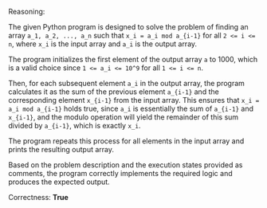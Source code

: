 Reasoning:

The given Python program is designed to solve the problem of finding an array `a_1, a_2, ..., a_n` such that `x_i = a_i mod a_{i-1}` for all `2 <= i <= n`, where `x_i` is the input array and `a_i` is the output array.

The program initializes the first element of the output array `a` to 1000, which is a valid choice since `1 <= a_i <= 10^9` for all `1 <= i <= n`.

Then, for each subsequent element `a_i` in the output array, the program calculates it as the sum of the previous element `a_{i-1}` and the corresponding element `x_{i-1}` from the input array. This ensures that `x_i = a_i mod a_{i-1}` holds true, since `a_i` is essentially the sum of `a_{i-1}` and `x_{i-1}`, and the modulo operation will yield the remainder of this sum divided by `a_{i-1}`, which is exactly `x_i`.

The program repeats this process for all elements in the input array and prints the resulting output array.

Based on the problem description and the execution states provided as comments, the program correctly implements the required logic and produces the expected output.

Correctness: **True**